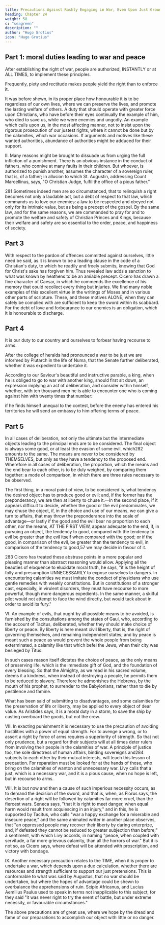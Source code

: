 ```yaml
---
title: Precautions Against Rashly Engaging in War, Even Upon Just Grounds
heading: Chapter 24
weight: 58
c: "seagreen"
description: ""
author: "Hugo Grotius"
icon: "Hugo Grotius"
---
```



<!-- Relaxation of right in order to avoid war—particularly penalties—Self-preservation motive for forbearing hostilities—Prudential rules in the choice of advantages—Peace preferable to the extermination of hostile powers—Forbearance prudent in inferior powers—War not to be undertaken, but from necessity. -->


## Part 1: moral duties leading to war and peace

<!-- enter into an investigation of other  prescribe, yet it may not be improper slightly to touch upon certain errors, which it is necessary to obviate, in order to prevent any one from supposing, that,  -->

After establishing the right of war, people are authorized, INSTANTLY or at ALL TIMES, to implement these principles. 

Frequently, piety and rectitude makes people yield the right than to enforce it.

It was before shewn, in its proper place how honourable it is to be regardless of our own lives, where we can preserve the lives, and promote the lasting welfare of others. A duty that should operate with greater force upon Christians, who have before their eyes continually the example of him, who died to save us, while we were enemies and ungodly. An example which calls upon us, in the most affecting manner, not to insist upon the rigorous prosecution of our justest rights, where it cannot be done but by the calamities, which war occasions. If arguments and motives like these wanted authorities, abundance of authorities might be adduced for their support.

II. Many reasons might be brought to dissuade us from urging the full infliction of a punishment. There is an obvious instance in the conduct of fathers, who connive at many faults in their children. But whoever, is authorized to punish another, assumes the character of a sovereign ruler, that is, of a father; in allusion to which St. Augustin, addressing Count Marcellinus, says, "O Christian Judge, fulfil the office of a pious father."

281 Sometimes indeed men are so circumstanced, that to relinquish a right becomes not only a laudable act, but a debt of respect to that law, which commands us to love our enemies: a law to be respected and obeyed not only for its intrinsic value, but as being a precept of the gospel. By the same law, and for the same reasons, we are commanded to pray for and to promote the welfare and safety of Christian Princes and Kings, because their welfare and safety are so essential to the order, peace, and happiness of society.



## Part 3

With respect to the pardon of offences committed against ourselves, little need be said, as it is known to be a leading clause in the code of a Christian's duty, to which he readily and freely submits, knowing that God for Christ's sake has forgiven him. Thus revealed law adds a sanction to what was known by heathens to be an amiable precept. Cicero has drawn a fine character of Caesar, in which he commends the excellence of his memory that could recollect every thing but injuries. We find many noble examples of this excellent virtue in the writings of Moses and in various other parts of scripture. These, and these motives ALONE, when they can safely be complied with are sufficient to keep the sword within its scabbard. For the debt of love and forbearance to our enemies is an obligation, which it is honourable to discharge.


## Part 4

It is our duty to our country and ourselves to forbear having recourse to arms. 

After the college of heralds had pronounced a war to be just we are informed by Plutarch in the life of Numa, that the Senate further deliberated, whether it was expedient to undertake it. 

According to our Saviour's beautiful and instructive parable, a king, when he is obliged to go to war with another king, should first sit down, an expression implying an act of deliberation, and consider within himself, whether, with ten thousand men he is able to encounter one who is coming against him with twenty times that number: 

if he finds himself unequal to the contest, before the enemy has entered his territories he will send an embassy to him offering terms of peace.


## Part 5

In all cases of deliberation, not only the ultimate but the intermediate objects leading to the principal ends are to be considered. The final object is always some good, or at least the evasion of some evil, which282 amounts to the same. The means are never to be considered by THEMSELVES, but only as they have a tendency to the proposed end. Wherefore in all cases of deliberation, the proportion, which the means and the end bear to each other, is to be duly weighed, by comparing them together: a mode of comparison, in which there are three rules necessary to be observed.

The first thing, in a moral point of view, to be considered is, what tendency the desired object has to produce good or evil; and, if the former has the preponderancy, we are then at liberty to chuse it.—In the second place, if it appears difficult to decide, whether the good or the evil predominates, we may chuse the object, if, in the choice and use of our means, we can give a turn to affairs, that may throw the preponderance into the scale of advantage—or lastly if the good and the evil bear no proportion to each other, nor the means, AT THE FIRST VIEW, appear adequate to the end, if, in pursuing an object, the tendency to good, compared with the tendency to evil be greater than the evil itself when compared with the good; or if the good, in comparison of the evil, be greater than the tendency to evil, in comparison of the tendency to good,57 we may decide in favour of it.

283 Cicero has treated these abstruse points in a more popular and pleasing manner than abstract reasoning would allow. Applying all the beauties of eloquence to elucidate moral truth, he says, "it is the height of folly and presumption UNNECESSARILY to expose ourselves to dangers. In encountering calamities we must imitate the conduct of physicians who use gentle remedies with weakly constitutions. But in constitutions of a stronger cast, especially, in virulent disorders, they must have recourse to more powerful, though more dangerous expedients. In the same manner, a skilful pilot would not attempt to face the wind directly, but would tack about in order to avoid its fury."

VI. An example of evils, that ought by all possible means to be avoided, is furnished by the consultations among the states of Gaul, who, according to the account of Tacitus, deliberated, whether they should make choice of liberty or peace. By liberty is here meant civil liberty, that is, the right of governing themselves, and remaining independent states; and by peace is meant such a peace as would prevent the whole people from being exterminated, a calamity like that which befel the Jews, when their city was besieged by Titus.

In such cases reason itself dictates the choice of peace, as the only means of preserving life, which is the immediate gift of God, and the foundation of every blessing. So that the Almighty, as we read in his sacred volume, deems it a kindness, when instead of destroying a people, he permits them to be reduced to slavery. Therefore he admonishes the Hebrews, by the mouth of his prophet, to surrender to the Babylonians, rather than to die by pestilence and famine.

What has been said of submitting to disadvantages, and some calamities for the preservation of life or liberty, may be applied to every object of dear value. As Aristides says, it is a moral duty in a storm, to save the ship by casting overboard the goods, but not the crew.

VII. In exacting punishment it is necessary to use the precaution of avoiding hostilities with a power of equal strength. For to avenge a wrong, or to assert a right by force of arms requires a superiority of strength. So that not only prudence, but a regard for their subjects will at all times deter rulers from involving their people in the calamities of war. A principle of justice too, the sole directress of human affairs, binding sovereigns and284 subjects to each other by their mutual interests, will teach this lesson of precaution. For reparation must be looked for at the hands of those, who bring on the calamities of wanton and unnecessary war. Livy calls that a just, which is a necessary war, and it is a pious cause, when no hope is left, but in recourse to arms.

VIII. It is but now and then a cause of such imperious necessity occurs, as to demand the decision of the sword, and that is, when, as Florus says, the desertion of a right will be followed by calamities far more cruel, than the fiercest wars. Seneca says, "that it is right to meet danger, when equal harm would result from acquiescing in an injury," and in this, he is supported by Tacitus, who calls "war a happy exchange for a miserable and insecure peace," and the same animated writer in another place observes, that "an oppressed people may recover their liberty by daring enterprize, and, if defeated they cannot be reduced to greater subjection than before;" a sentiment, with which Livy accords, in naming "peace, when coupled with servitude, a far more grievous calamity, than all the horrors of war." But it is not so, as Cicero says, where defeat will be attended with proscription, and victory with bondage.

IX. Another necessary precaution relates to the TIME, when it is proper to undertake a war, which depends upon a due calculation, whether there are resources and strength sufficient to support our just pretensions. This is conformable to what was said by Augustus, that no war should be undertaken, but where the hopes of advantage could be shewn to overbalance the apprehensions of ruin. Scipio Africanus, and Lucius Aemilius Paulus used to speak in terms not inapplicable to this subject, for they said "it was never right to try the event of battle, but under extreme necessity, or favourable circumstances."

The above precautions are of great use, where we hope by the dread and fame of our preparations to accomplish our object with little or no danger.


